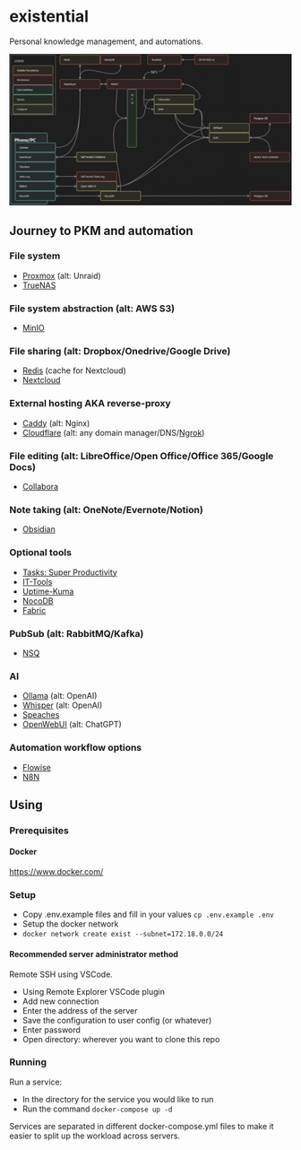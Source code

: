 # existential
Personal knowledge management, and automations.

![Architecture Diagram](architecture.jpg)

## Journey to PKM and automation
### File system
- [Proxmox](./Proxmox/README.md) (alt: Unraid)
- [TrueNAS](./TrueNAS/README.md)

### File system abstraction (alt: AWS S3)
- [MinIO](./MinIO/README.md)

### File sharing (alt: Dropbox/Onedrive/Google Drive)
- [Redis](./Redis/README.md) (cache for Nextcloud)
- [Nextcloud](./Nextcloud/README.md)

### External hosting AKA reverse-proxy
- [Caddy](./Caddy/README.md) (alt: Nginx)
- [Cloudflare](./Cloudflare/README.md) (alt: any domain manager/DNS/[Ngrok](./Ngrok/README.md))

### File editing (alt: LibreOffice/Open Office/Office 365/Google Docs)
- [Collabora](./Collabora/README.md)

### Note taking (alt: OneNote/Evernote/Notion)
- [Obsidian](./Obsidian/README.md)

### Optional tools
- [Tasks: Super Productivity](./Tasks/README.md)
- [IT-Tools](./IT-Tools/README.md)
- [Uptime-Kuma](./Uptime-Kuma/README.md)
- [NocoDB](./NocoDB/README.md)
- [Fabric](./Fabric/README.md)

### PubSub (alt: RabbitMQ/Kafka)
- [NSQ](./NSQ/README.md)

### AI
- [Ollama](./Ollama/README.md) (alt: OpenAI)
- [Whisper](./Whisper/README.md) (alt: OpenAI)
- [Speaches](./Speaches/README.md)
- [OpenWebUI](./OpenWebUI/README.md) (alt: ChatGPT)

### Automation workflow options
- [Flowise](./Flowise/README.md)
- [N8N](./N8N/README.md)

## Using
### Prerequisites
#### Docker
https://www.docker.com/

### Setup
- Copy .env.example files and fill in your values `cp .env.example .env`
- Setup the docker network
- `docker network create exist --subnet=172.18.0.0/24`

#### Recommended server administrator method
Remote SSH using VSCode.
- Using Remote Explorer VSCode plugin
- Add new connection
- Enter the address of the server
- Save the configuration to user config (or whatever)
- Enter password
- Open directory: wherever you want to clone this repo

### Running
Run a service:
- In the directory for the service you would like to run
- Run the command `docker-compose up -d`

Services are separated in different docker-compose.yml files to make it easier to split up the workload across servers.
